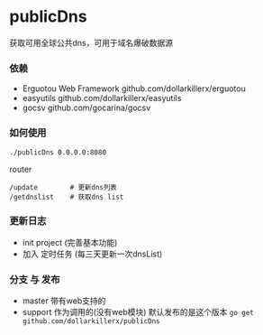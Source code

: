 # publicDns
获取可用全球公共dns，可用于域名爆破数据源

### 依赖
- Erguotou Web Framework github.com/dollarkillerx/erguotou
- easyutils github.com/dollarkillerx/easyutils
- gocsv github.com/gocarina/gocsv

### 如何使用
``` 
./publicDns 0.0.0.0:8080
```
router
``` 
/update        # 更新dns列表
/getdnslist    # 获取dns list
```

### 更新日志
- init project (完善基本功能)
- 加入 定时任务  (每三天更新一次dnsList)

### 分支 与 发布
- master  带有web支持的
- support 作为调用的(没有web模块) 默认发布的是这个版本 `go get github.com/dollarkillerx/publicDns`

